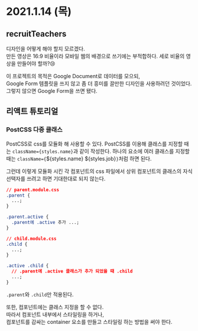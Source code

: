 # 2021.1.14 (목)

## recruitTeachers

디자인을 어떻게 해야 할지 모르겠다.  
만든 영상은 16:9 비율이라 모바일 웹의 배경으로 쓰기에는 부적합하다.
세로 비율의 영상을 만들어야 할까?😢

이 프로젝트의 목적은 Google Document로 데이터를 모으되,  
Google Form 템플릿을 쓰지 않고 좀 더 흥미를 끌만한 디자인을 사용하려던 것이었다.  
그렇지 않으면 Google Form을 쓰면 됐다.

## 리액트 튜토리얼

### PostCSS 다중 클래스

PostCSS로 css를 모듈화 해 사용할 수 있다.
PostCSS를 이용해 클래스를 지정할 때는 `className={styles.name}`과 같이 작성한다.
하나의 요소에 여러 클래스를 지정할 때는 `className={`${styles.name} ${styles.job}`}`처럼 하면 된다.

그런데 이렇게 모듈화 시킨 각 컴포넌트의 css 파일에서 상위 컴포넌트의 클래스의 자식 선택자를 쓰려고 하면 기대한대로 되지 않는다.

```css
// parent.module.css
.parent {
  ...;
}

.parent.active {
  .parent에 .active 추가 ...;
}

// child.module.css
.child {
  ...;
}

.active .child {
  // .parent에 .active 클래스가 추가 되었을 때 .child
  ...;
}
```

`.parent`와 `.child`만 적용된다.

또한, 컴포넌트에는 클래스 지정을 할 수 없다.  
따라서 컴포넌트 내부에서 스타일링을 하거나,  
컴포넌트를 감싸는 container 요소를 만들고 스타일링 하는 방법을 써야 한다.
